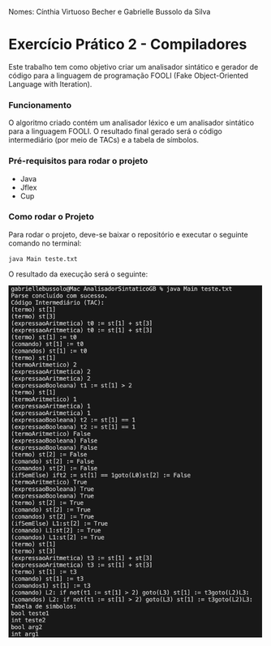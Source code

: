 Nomes: Cínthia Virtuoso Becher e Gabrielle Bussolo da Silva

# Exercício Prático 2 - Compiladores

Este trabalho tem como objetivo criar um analisador sintático e gerador de código para a linguagem de programação FOOLI (Fake Object-Oriented Language with Iteration).

### Funcionamento

O algoritmo criado contém um analisador léxico e um analisador sintático para a linguagem FOOLI. O resultado final gerado será o código intermediário (por meio de TACs) e a tabela de símbolos.

### Pré-requisitos para rodar o projeto
* Java
* Jflex
* Cup

### Como rodar o Projeto
Para rodar o projeto, deve-se baixar o repositório e executar o seguinte comando no terminal:
```
java Main teste.txt
```
O resultado da execução será o seguinte:
<p float="left">

 <img src="https://github.com/gabriellebussolo/AnalisadorSintaticoGB/blob/main/resultado.png?raw=true" width="500" />

</p>

